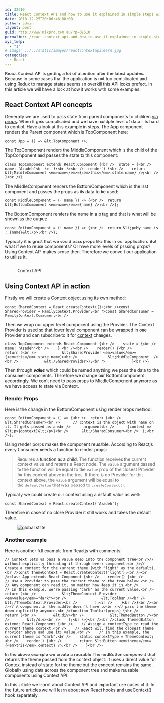 ```yaml
---
id: 32610
title: React Context API and how to use it explained in simple steps with examples
date: 2018-12-25T20:06:46+00:00
author: admin
layout: post
guid: http://www.nikpro.com.au/?p=32610
permalink: /react-context-api-and-how-to-use-it-explained-in-simple-steps-with-examples/
xyz_twap:
  - "1"
# image: ../../static/images/reactcontextapilearn.jpg
categories:
  - React
---
```


React Context API is getting a lot of attention after the latest updates. Because in some cases that the application is not too complicated and using Redux to manage states seems an overkill this API looks prefect. In this article we will have a look at how it works with some examples.

## React Context API concepts

Generally we are used to pass state from parent components to children [via props](http://www.nikpro.com.au/explaining-props-and-state-in-react-components/). When it gets complicated and we have multiple level of data it is hard to control. Have a look at this example in steps. The App component renders the Parent component which is TopComponent here:


```
const App = () => &lt;TopComponent />;
```


The TopComponent renders the MiddleComponent which is the child of the TopComponent and passes the state to this component:


```
class TopComponent extends React.Component {<br />  state = {<br />    name: "Azadeh"<br />  };<br /><br />  render() {<br />    return &lt;MiddleComponent <em>name</em>={<em>this</em>.state.name} />;<br />  }<br />}
```


The MiddleComponent renders the BottomComponent which is the last component and passes the props as its data to be used:


```
const MiddleComponent = ({ name }) => {<br />  return &lt;BottomComponent <em>name</em>={name} />;<br />};
```


The BottomComponent renders the name in a p tag and that is what will be shown as the output:


```
const BottomComponent = ({ name }) => {<br />  return &lt;p>My name is : {name}&lt;/p>;<br />};
```


Typically it is great that we could pass props like this in our application. But what if we to reuse components? Or have more levels of passing props? Using Context API makes sense then. Therefore we convert our application to utilise it.<figure class="wp-block-image">

<img src="http://www.nikpro.com.aureact-context-api-1024x576.jpg" alt="" class="wp-image-32613" srcset="http://testgatsby.localreact-context-api-1024x576.jpg 1024w, http://testgatsby.localreact-context-api-300x169.jpg 300w, http://testgatsby.localreact-context-api-768x432.jpg 768w, http://testgatsby.localreact-context-api.jpg 1280w" sizes="(max-width: 1024px) 100vw, 1024px" /> <figcaption>Context API</figcaption></figure>

## Using Context API in action

Firstly we will create a Context object using its own method:


```
const SharedContext = React.createContext({});<br />const SharedProvider = FamilyContext.Provider;<br />const SharedConsumer = FamilyContext.Consumer;<br />
```


Then we wrap our upper level component using the Provider. The Context Provider is used so that lower level component can be wrapped in one Provider and can subscribe to it for <a href="https://reactjs.org/docs/context.html#reactcreatecontext" target="_blank" rel="noreferrer noopener" aria-label="context (opens in a new tab)">context</a> changes.


```
class TopComponent extends React.Component {<br />    state = {<br />        name: "Azadeh"<br />    };<br /><br />    render() {<br />        return (<br />            &lt;SharedProvider <em>value</em>={<em>this</em>.state.name}><br />              &lt;MiddleComponent  /><br />            &lt;/SharedProvider>);<br />            }<br />}
```


Then through _**value**_ which could be named anything we pass the data to the consumer components. Therefore we change our BottomComponent accordingly. We don&#8217;t need to pass props to MiddleComponent anymore as we have access to state via Context.

### Render Props

Here is the change in the BottomComponent using render props method:


```
const BottomComponent = () => {<br />  return (<br />      &lt;SharedConsumer><br />      // context is the object with name on it. It gets passed as an<br />      argument<br />      {context => &lt;p>{context}&lt;/p>}<br />      &lt;/SharedConsumer><br />  );<br />};
```


Using render porps makes the component reusable. According to Reactjs every Consumer needs a function to render props:

<blockquote class="wp-block-quote">
  <p>
    Requires a <a href="https://reactjs.org/docs/render-props.html#using-props-other-than-render">function as a child</a>. The function receives the current context value and returns a React node. The <code>value</code> argument passed to the function will be equal to the <code>value</code> prop of the closest Provider for this context above in the tree. If there is no Provider for this context above, the <code>value</code> argument will be equal to the <code>defaultValue</code> that was passed to <code>createContext()</code>.
  </p>
</blockquote>

Typically we could create our context using a default value as well:


```
const SharedContext = React.createContext('Azadeh');
```


Therefore in case of no close Provider it still works and takes the default value.<figure class="wp-block-image">

<img src="http://www.nikpro.com.augloball-state.png" alt="global state" class="wp-image-32614" srcset="http://testgatsby.localgloball-state.png 389w, http://testgatsby.localgloball-state-300x100.png 300w" sizes="(max-width: 389px) 100vw, 389px" /> </figure>

### Another example

Here is another full example from Reactjs with comments:


```
// Context lets us pass a value deep into the component tree<br />// without explicitly threading it through every component.<br />// Create a context for the current theme (with "light" as the default).<br />const ThemeContext = React.createContext('light');<br /><br />class App extends React.Component {<br />    render() {<br />        // Use a Provider to pass the current theme to the tree below.<br />        // Any component can read it, no matter how deep it is.<br />        // In this example, we're passing "dark" as the current value.<br />        return (<br />            &lt;ThemeContext.Provider <em>value</em>="dark"><br />                &lt;Toolbar /><br />            &lt;/ThemeContext.Provider><br />        );<br />    }<br />}<br /><br />// A component in the middle doesn't have to<br />// pass the theme down explicitly anymore.<br />function Toolbar(props) {<br />    return (<br />        &lt;div><br />            &lt;ThemedButton /><br />        &lt;/div><br />    );<br />}<br /><br />class ThemedButton extends React.Component {<br />    // Assign a contextType to read the current theme context.<br />    // React will find the closest theme Provider above and use its value.<br />    // In this example, the current theme is "dark".<br />    static contextType = ThemeContext;<br />    render() {<br />        return &lt;Button <em>theme</em>={<em>this</em>.context} />;<br />    }<br />}
```


In the above example we create a reusable ThemedButton component that returns the theme passed from the context object. It uses a direct value for Context instead of state for the theme but the concept remains the same. Globally using data across the component tree and make reusable components using Context API.

In this article we learnt about Context API and important use cases of it. In the future articles we will learn about new React hooks and useContext() hook separately.
